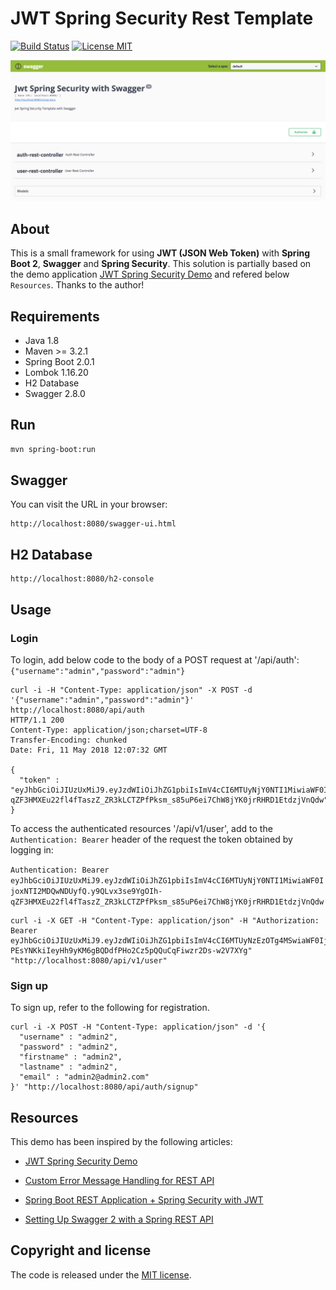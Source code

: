 # JWT Spring Security Rest Template
[![Build Status](https://travis-ci.org/modunamu/jwt-spring-security-template.svg?branch=master)](https://travis-ci.org/modunamu/jwt-spring-security-template)
[![License MIT](https://img.shields.io/badge/license-MIT-blue.svg)](https://github.com/modunamu/jwt-spring-security-template)

![Screenshot from running application on Swagger](etc/swagger.png?raw=true "Screenshot Swagger")


## About
This is a small framework for using **JWT (JSON Web Token)** with **Spring Boot 2**, **Swagger** and 
**Spring Security**. This solution is partially based on the demo application [JWT Spring Security Demo](https://github.com/szerhusenBC/jwt-spring-security-demo) and refered below `Resources`. Thanks to the author!


## Requirements

* Java 1.8
* Maven >= 3.2.1
* Spring Boot 2.0.1
* Lombok 1.16.20
* H2 Database
* Swagger 2.8.0


## Run
```bash
mvn spring-boot:run
```

## Swagger
You can visit the URL in your browser: 
```
http://localhost:8080/swagger-ui.html
```

## H2 Database
```
http://localhost:8080/h2-console
```

## Usage

### Login
To login, add below code to the body of a POST request at '/api/auth':
`{"username":"admin","password":"admin"}`

```
curl -i -H "Content-Type: application/json" -X POST -d '{"username":"admin","password":"admin"}' http://localhost:8080/api/auth
HTTP/1.1 200
Content-Type: application/json;charset=UTF-8
Transfer-Encoding: chunked
Date: Fri, 11 May 2018 12:07:32 GMT

{
  "token" : "eyJhbGciOiJIUzUxMiJ9.eyJzdWIiOiJhZG1pbiIsImV4cCI6MTUyNjY0NTI1MiwiaWF0IjoxNTI2MDQwNDUyfQ.y9QLvx3se9YgOIh-qZF3HMXEu22fl4fTaszZ_ZR3kLCTZPfPksm_s85uP6ei7ChW8jYK0jrRHRD1EtdzjVnQdw"
}
```

To access the 
authenticated resources '/api/v1/user', add to the `Authentication: Bearer` header of the request the token obtained by logging in:

`Authentication: Bearer eyJhbGciOiJIUzUxMiJ9.eyJzdWIiOiJhZG1pbiIsImV4cCI6MTUyNjY0NTI1MiwiaWF0IjoxNTI2MDQwNDUyfQ.y9QLvx3se9YgOIh-qZF3HMXEu22fl4fTaszZ_ZR3kLCTZPfPksm_s85uP6ei7ChW8jYK0jrRHRD1EtdzjVnQdw`

```
curl -i -X GET -H "Content-Type: application/json" -H "Authorization: Bearer eyJhbGciOiJIUzUxMiJ9.eyJzdWIiOiJhZG1pbiIsImV4cCI6MTUyNzEzOTg4MSwiaWF0IjoxNTI2NTM1MDgxfQ.EfDJ6AgUG3TCKsMqUzqAbjeCoRthGb0s-PEsYNKkiIeyHh9yKM6gBQDdfPHo2Cz5pQQuCqFiwzr2Ds-w2V7XYg" "http://localhost:8080/api/v1/user"
```

### Sign up
To sign up, refer to the following for registration.
```
curl -i -X POST -H "Content-Type: application/json" -d '{
  "username" : "admin2",
  "password" : "admin2",
  "firstname" : "admin2",
  "lastname" : "admin2",
  "email" : "admin2@admin2.com"
}' "http://localhost:8080/api/auth/signup"
```


## Resources

This demo has been inspired by the following articles:

* [JWT Spring Security Demo](https://github.com/szerhusenBC/jwt-spring-security-demo)

* [Custom Error Message Handling for REST API](http://www.baeldung.com/global-error-handler-in-a-spring-rest-api)

* [Spring Boot REST Application + Spring Security with JWT](https://github.com/ThomasVitale/spring-security-jwt-rest-demo)

* [Setting Up Swagger 2 with a Spring REST API](http://www.baeldung.com/swagger-2-documentation-for-spring-rest-api)


## Copyright and license

The code is released under the [MIT license](LICENSE?raw=true).
